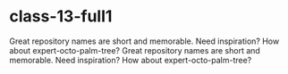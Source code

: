 # class-13-full1
Great repository names are short and memorable. Need inspiration? How about expert-octo-palm-tree? Great repository names are short and memorable. Need inspiration? How about expert-octo-palm-tree? 
